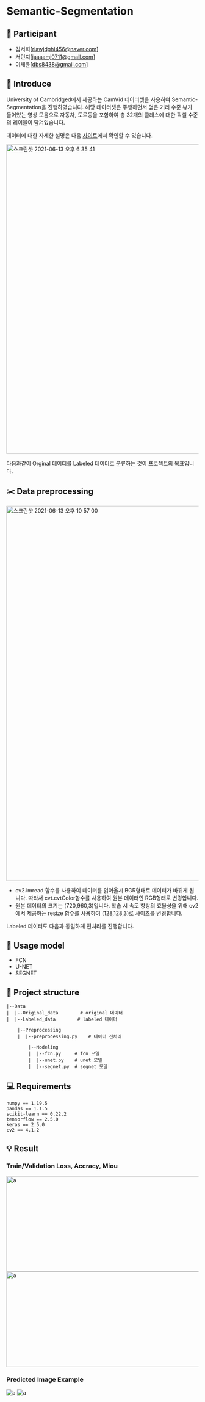 # Semantic-Segmentation

## :raising_hand: Participant
- 김서희[rlawjdghl456@naver.com]
- 서민지[jaaaamj0711@gmail.com]
- 이채윤[dbs8438@gmail.com]

## :information_desk_person: Introduce
University of Cambridged에서 제공하는 CamVid 데이터셋을 사용하여 Semantic-Segmentation을 진행하였습니다. 해당 데이터셋은 주행하면서 얻은 거리 수준 뷰가 들어있는 영상 모음으로 자동차, 도로등을 포함하여 총 32개의 클래스에 대한 픽셀 수준의 레이블이 담겨있습니다.  

데이터에 대한 자세한 설명은 다음 [사이트](http://mi.eng.cam.ac.uk/research/projects/VideoRec/CamVid/)에서 확인할 수 있습니다.

<img width="812" alt="스크린샷 2021-06-13 오후 6 35 41" src="https://user-images.githubusercontent.com/55734436/121802187-31e17b00-cc76-11eb-9b56-7819ff2cbe5e.png">

다음과같이 Orginal 데이터를 Labeled 데이터로 분류하는 것이 프로젝트의 목표입니다. 

## :scissors: Data preprocessing
<img width="983" alt="스크린샷 2021-06-13 오후 10 57 00" src="https://user-images.githubusercontent.com/55734436/121810173-b6de8b80-cc9a-11eb-8981-f174c8b1fb70.png">

- cv2.imread 함수를 사용하여 데이터를 읽어올시 BGR형태로 데이터가 바뀌게 됩니다. 따라서 cvt.cvtColor함수를 사용하여 원본 데이터인 RGB형태로 변경합니다.
- 원본 데이터의 크기는 (720,960,3)입니다. 학습 시 속도 향상의 효율성을 위해 cv2에서 제공하는 resize 함수를 사용하여 (128,128,3)로 사이즈를 변경합니다.

Labeled 데이터도 다음과 동일하게 전처리를 진행합니다.

## :hammer: Usage model
- FCN
- U-NET
- SEGNET

## :open_file_folder: Project structure
```
|--Data
|  |--Original_data        # original 데이터
|  |--Labeled_data        # labeled 데이터 
  
    |--Preprocessing
    |  |--preprocessing.py    # 데이터 전처리 

        |--Modeling      
        |  |--fcn.py     # fcn 모델
        |  |--unet.py    # unet 모델
        |  |--segnet.py  # segnet 모델
```

## :computer: Requirements
```
numpy == 1.19.5
pandas == 1.1.5
scikit-learn == 0.22.2
tensorflow == 2.5.0
keras == 2.5.0
cv2 == 4.1.2
```
## :bulb: Result

### Train/Validation Loss, Accracy, Miou

<img width="900" height = "250" alt="a" src="https://user-images.githubusercontent.com/55734436/121809657-9d3c4480-cc98-11eb-872f-0d3464316951.png">
<img width="900" height = "250" alt="a" src="https://user-images.githubusercontent.com/55734436/121809664-a0cfcb80-cc98-11eb-9967-0e6eee456b35.png">

### Predicted Image Example
<img alt="a" src="https://user-images.githubusercontent.com/55734436/121809770-189df600-cc99-11eb-9f92-3bc76a28d0c3.png">
<img alt="a" src="https://user-images.githubusercontent.com/55734436/121809775-1cca1380-cc99-11eb-8db8-784076260ca6.png">



